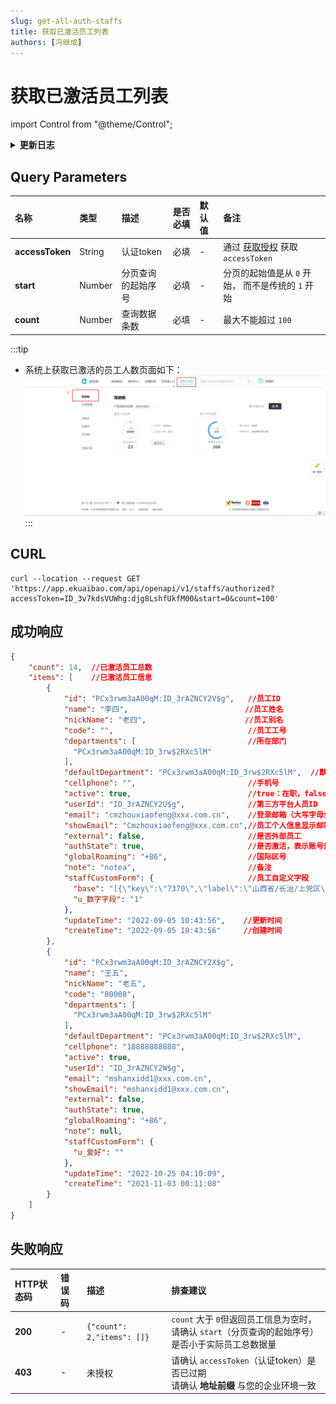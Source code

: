 ```yaml
---
slug: get-all-auth-staffs
title: 获取已激活员工列表
authors: [冯继成]
---
```


# 获取已激活员工列表 

import Control from "@theme/Control";

<Control
method="GET"
url="/api/openapi/v1/staffs/authorized"
/>

<details>
  <summary><b>更新日志</b></summary>
  <div>

  [**1.20.0**](/updateLog/update-log#1200) &emsp; -> 🐞 响应信息中新增了 `nickName`（员工别名）字段。<br/>
  [**1.19.0**](/updateLog/update-log#1190) &emsp; -> 🐞 响应信息中新增了 `globalRoaming`（国际区号）字段。<br/>
  [**0.7.161**](/updateLog/update-log#07161)&emsp;-> 🆕 新增了本接口。<br/>

  </div>
</details>

## Query Parameters

| 名称 | 类型 | 描述 | 是否必填 | 默认值 | 备注 |
| :--- | :--- | :--- | :--- |:--- | :--- |
| **accessToken** | String  | 认证token	     | 必填 | - | 通过 [获取授权](/docs/open-api/getting-started/auth) 获取 `accessToken` |
| **start**       | Number  | 分页查询的起始序号 | 必填 | - | 分页的起始值是从 `0` 开始， 而不是传统的 `1` 开始 |
| **count**       | Number  | 查询数据条数      | 必填 | - | 最大不能超过 `100` |

:::tip
- 系统上获取已激活的员工人数页面如下：
![image](images/获取激活员工人数.png)
:::

## CURL
```shell
curl --location --request GET 'https://app.ekuaibao.com/api/openapi/v1/staffs/authorized?accessToken=ID_3v7kdsVUWhg:djg8LshfUkfM00&start=0&count=100'
```

## 成功响应
```json
{
    "count": 14,  //已激活员工总数
    "items": [    //已激活员工信息
        {
            "id": "PCx3rwm3aA00qM:ID_3rAZNCY2V$g",   //员工ID
            "name": "李四",                          //员工姓名
            "nickName": "老四",                      //员工别名
            "code": "",                              //员工工号
            "departments": [                         //所在部门
              "PCx3rwm3aA00qM:ID_3rw$2RXc5lM"
            ],
            "defaultDepartment": "PCx3rwm3aA00qM:ID_3rw$2RXc5lM",  //默认部门
            "cellphone": "",                         //手机号
            "active": true,                          //true：在职，false：已离职（账号逻辑删除，在系统上不可见）
            "userId": "ID_3rAZNCY2U$g",              //第三方平台人员ID
            "email": "cmzhouxiaofeng@xxx.com.cn",    //登录邮箱（大写字母全转换为小写字母）
            "showEmail": "Cmzhouxiaofeng@xxx.com.cn",//员工个人信息显示邮箱（大写字母保持不变）
            "external": false,                       //是否外部员工
            "authState": true,                       //是否激活，表示账号是否可用
            "globalRoaming": "+86",                  //国际区号
            "note": "notea",                         //备注
            "staffCustomForm": {                     //员工自定义字段
              "base": "[{\"key\":\"7370\",\"label\":\"山西省/长治/上党区\"}]",  //常驻地
              "u_数字字段": "1"
            },
            "updateTime": "2022-09-05 10:43:56",    //更新时间
            "createTime": "2022-09-05 10:43:56"     //创建时间
        },
        {
            "id": "PCx3rwm3aA00qM:ID_3rAZNCY2X$g",
            "name": "王五",
            "nickName": "老五",
            "code": "00008",
            "departments": [
              "PCx3rwm3aA00qM:ID_3rw$2RXc5lM"
            ],
            "defaultDepartment": "PCx3rwm3aA00qM:ID_3rw$2RXc5lM",
            "cellphone": "18888888888",
            "active": true,
            "userId": "ID_3rAZNCY2W$g",
            "email": "mshanxidd1@xxx.com.cn",
            "showEmail": "mshanxidd1@xxx.com.cn",
            "external": false,
            "authState": true,
            "globalRoaming": "+86",   
            "note": null,
            "staffCustomForm": {
              "u_爱好": ""
            },
            "updateTime": "2022-10-25 04:10:09",
            "createTime": "2021-11-03 00:11:08"
        }
    ]
}
```

## 失败响应
| HTTP状态码 | 错误码 | 描述 | 排查建议 |
| :--- | :--- | :--- | :--- |
| **200** | - | `{"count": 2,"items": []}` | `count` 大于 `0`但返回员工信息为空时，<br/>请确认 `start`（分页查询的起始序号）是否小于实际员工总数据量 | 
| **403** | - | 未授权 | 请确认 `accessToken`（认证token）是否已过期<br/>请确认 **地址前缀** 与您的企业环境一致 | 



